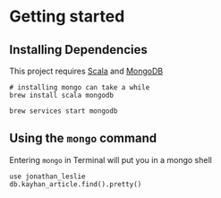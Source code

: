 # Getting started
## Installing Dependencies
This project requires [Scala](http://www.scala-lang.org/) and [MongoDB](https://www.mongodb.com/)
```
# installing mongo can take a while
brew install scala mongodb

brew services start mongodb
```

## Using the `mongo` command
Entering `mongo` in Terminal will put you in a mongo shell 
```
use jonathan_leslie
db.kayhan_article.find().pretty()
```